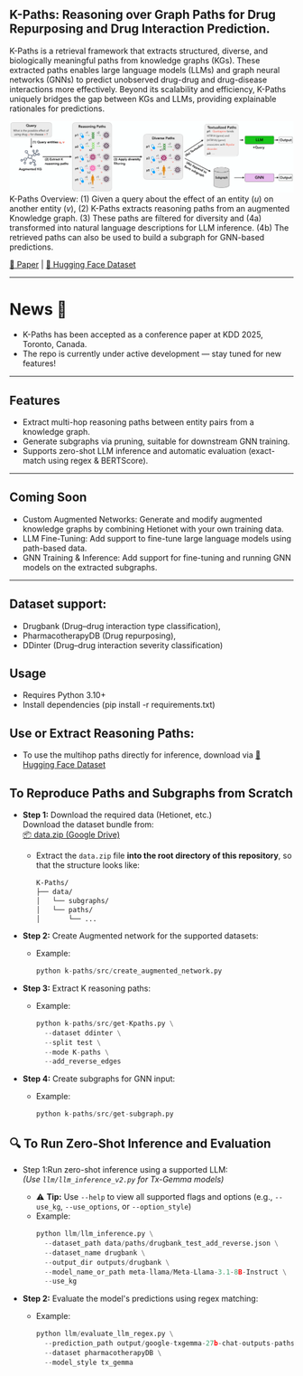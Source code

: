 ## K-Paths: Reasoning over Graph Paths for Drug Repurposing and Drug Interaction Prediction.
K-Paths is a retrieval framework that extracts structured, diverse, and biologically meaningful paths from knowledge graphs (KGs). These extracted paths enables large language models (LLMs) and graph neural networks (GNNs) to predict unobserved drug-drug and drug-disease interactions more effectively.
Beyond its scalability and efficiency, K-Paths uniquely bridges the gap between KGs and LLMs, providing explainable rationales for predictions.

![Overview of K-Paths Framework](assets/K-Paths-overview.png)
K-Paths Overview: (1) Given a query about the effect of an entity ($u$) on another entity ($v$), (2) K-Paths extracts reasoning paths from an augmented Knowledge graph. (3) These paths are filtered for diversity and (4a) transformed into natural language descriptions for LLM inference. (4b) The retrieved paths can also be used to build a subgraph for GNN-based predictions.

[📖 Paper](https://arxiv.org/abs/2502.13344) | [🤗 Hugging Face Dataset](https://huggingface.co/Tassy24)

---
# News 🎉
- K-Paths has been accepted as a conference paper at KDD 2025, Toronto, Canada.
- The repo is currently under active development — stay tuned for new features!

---
## Features
- Extract multi-hop reasoning paths between entity pairs from a knowledge graph.
- Generate subgraphs via pruning, suitable for downstream GNN training.
- Supports zero-shot LLM inference and automatic evaluation (exact-match using regex & BERTScore).

---
## Coming Soon
- Custom Augmented Networks: Generate and modify augmented knowledge graphs by combining Hetionet with your own training data.
- LLM Fine-Tuning: Add support to fine-tune large language models using path-based data.
- GNN Training & Inference: Add support for fine-tuning and running GNN models on the extracted subgraphs.

---
## Dataset support:
- Drugbank (Drug–drug interaction type classification),
- PharmacotherapyDB (Drug repurposing), 
- DDinter (Drug–drug interaction severity classification)

## Usage
- Requires Python 3.10+
- Install dependencies (pip install -r requirements.txt)

## Use or Extract Reasoning Paths:
- To use the multihop paths directly for inference, download via [🤗 Hugging Face Dataset](https://huggingface.co/Tassy24)

## To Reproduce Paths and Subgraphs from Scratch

- **Step 1:** Download the required data (Hetionet, etc.)  
  Download the dataset bundle from:  
  [📦 data.zip (Google Drive)](https://drive.google.com/file/d/1_6meo_nB2RqHrVM9pqCBA67FQ6PR4QiI/view?usp=drive_link)
  - Extract the `data.zip` file **into the root directory of this repository**, so that the structure looks like:
    ```
    K-Paths/
    ├── data/
    │   └── subgraphs/
    │   └── paths/
    │       └── ...
    ```

- **Step 2:** Create Augmented network for the supported datasets:  
  - Example:
    ```python
    python k-paths/src/create_augmented_network.py
    ```

- **Step 3:** Extract K reasoning paths:  
  - Example:
    ```python
    python k-paths/src/get-Kpaths.py \
      --dataset ddinter \
      --split test \
      --mode K-paths \
      --add_reverse_edges
    ```

- **Step 4:** Create subgraphs for GNN input:  
  - Example:
    ```python
    python k-paths/src/get-subgraph.py
    ```

## 🔍 To Run Zero-Shot Inference and Evaluation

- Step 1:Run zero-shot inference using a supported LLM:  
  *(Use `llm/llm_inference_v2.py` for Tx-Gemma models)*  
  - ⚠️ **Tip:** Use `--help` to view all supported flags and options (e.g., `--use_kg`, `--use_options`, or `--option_style`)
  - Example:
    ```python
    python llm/llm_inference.py \
      --dataset_path data/paths/drugbank_test_add_reverse.json \
      --dataset_name drugbank \
      --output_dir outputs/drugbank \
      --model_name_or_path meta-llama/Meta-Llama-3.1-8B-Instruct \
      --use_kg
    ```

- **Step 2:** Evaluate the model's predictions using regex matching:  
  - Example:
    ```python
    python llm/evaluate_llm_regex.py \
      --prediction_path output/google-txgemma-27b-chat-outputs-paths-drugbank_test_add_reverse-json-predictions-text.csv \
      --dataset pharmacotherapyDB \
      --model_style tx_gemma
    ```
